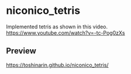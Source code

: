 # niconico_tetris

Implemented tetris as shown in this video.
https://www.youtube.com/watch?v=-tc-Pog0zXs

## Preview

https://toshinarin.github.io/niconico_tetris/
